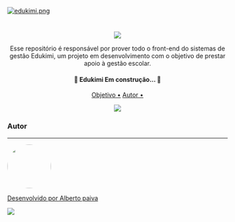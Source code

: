 [![edukimi.png](https://i.postimg.cc/L85g2jXZ/edukimi.png)](https://postimg.cc/zymGkbTJ)


<h1 align="center"> </h1>
           
<p align="center"><img src="https://i.postimg.cc/QtW2Ky1n/Group-13.png" ></p>

<p align="center">Esse repositório é responsável por prover todo o front-end do sistemas de gestão Edukimi, um projeto em desenvolvimento
 com o objetivo de prestar apoio à gestão escolar.
</p>

<h4 align="center"> 
	🚧  Edukimi Em construção...  🚧
</h4>

<p align="center">
  <a href="#objetivo">Objetivo •<a/>
    <a href="#objetivo">Autor •<a/>
</p>

<p align="center"> <img src="https://img.shields.io/badge/Angular-11.0.7-blue" ></p>

### Autor
---

<a href="https://avatars.githubusercontent.com/u/59654091?s=96&v=4">
 <img style="border-radius: 50%;" src="https://avatars.githubusercontent.com/u/59654091?s=96&v=4" width="100px;" alt=""/>
 <br />



Desenvolvido por Alberto paiva
<p> <img src="https://img.shields.io/badge/Linkedin-https%3A%2F%2Fwww.linkedin.com%2Fin%2Falberto--paiva--8ba467137%2F-blue"> </p>





